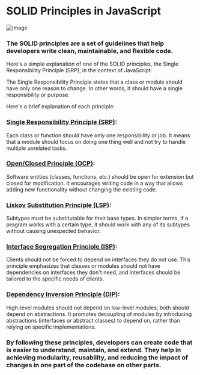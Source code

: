 # SOLID Principles in JavaScript

![image](https://github.com/AishwaryaMurade/SOLID-Principles-in-JavaScript/assets/87976092/8c5f7753-0551-44d8-bd92-455e819e0481)


### The SOLID principles are a set of guidelines that help developers write clean, maintainable, and flexible code.

Here's a simple explanation of one of the SOLID principles, the Single Responsibility Principle (SRP), in the context of JavaScript:

The Single Responsibility Principle states that a class or module should have only one reason to change. In other words, it should have a single responsibility or purpose.

Here's a brief explanation of each principle:

### [Single Responsibility Principle (SRP)](https://github.com/AishwaryaMurade/SOLID-Principles-in-JavaScript/tree/main/Single_Responsibility_Principle):
Each class or function should have only one responsibility or job. It means that a module should focus on doing one thing well and not try to handle multiple unrelated tasks.

### [Open/Closed Principle (OCP)](https://github.com/AishwaryaMurade/SOLID-Principles-in-JavaScript/tree/main/Open_Closed_Principle):
Software entities (classes, functions, etc.) should be open for extension but closed for modification. It encourages writing code in a way that allows adding new functionality without changing the existing code.

### [Liskov Substitution Principle (LSP)](https://github.com/AishwaryaMurade/SOLID-Principles-in-JavaScript/tree/main/Liskov_Substitution_Principle):
Subtypes must be substitutable for their base types. In simpler terms, if a program works with a certain type, it should work with any of its subtypes without causing unexpected behavior.

### [Interface Segregation Principle (ISP)](https://github.com/AishwaryaMurade/SOLID-Principles-in-JavaScript/tree/main/Interface_Segregation_Principle):
Clients should not be forced to depend on interfaces they do not use. This principle emphasizes that classes or modules should not have dependencies on interfaces they don't need, and interfaces should be tailored to the specific needs of clients.

### [Dependency Inversion Principle (DIP)](https://github.com/AishwaryaMurade/SOLID-Principles-in-JavaScript/tree/main/Dependency_Inversion_Principle):
High-level modules should not depend on low-level modules; both should depend on abstractions. It promotes decoupling of modules by introducing abstractions (interfaces or abstract classes) to depend on, rather than relying on specific implementations.

### By following these principles, developers can create code that is easier to understand, maintain, and extend. They help in achieving modularity, reusability, and reducing the impact of changes in one part of the codebase on other parts.





